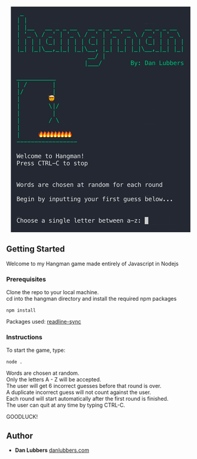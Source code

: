 <p align="center">
  <img src="https://github.com/danlubbers/hangman/blob/master/assets/dan-lubbers-hangman.png" alt="dan-lubbers-hangman-screen-shot">
</p>

## Getting Started
Welcome to my Hangman game made entirely of Javascript in Nodejs

### Prerequisites

Clone the repo to your local machine.\
cd into the hangman directory and install the required npm packages

```
npm install
```

Packages used: [readline-sync](https://www.npmjs.com/package/readline-sync)

### Instructions
To start the game, type: 

```
node . 
```

Words are chosen at random.\
Only the letters A - Z will be accepted.\
The user will get 6 incorrect guesses before that round is over.\
A duplicate incorrect guess will not count against the user.\
Each round will start automatically after the first round is finished. \
The user can quit at any time by typing CTRL-C.

GOODLUCK!


## Author

* **Dan Lubbers**   [danlubbers.com](https://danlubbers.com)

